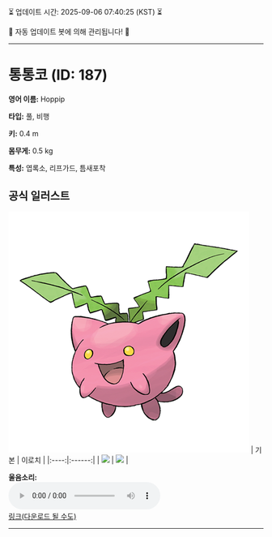 
⏳ 업데이트 시간: 2025-09-06 07:40:25 (KST) ⏳

🤖 자동 업데이트 봇에 의해 관리됩니다! 🤖

---

# 통통코 (ID: 187)
**영어 이름:** Hoppip

**타입:** 풀, 비행

**키:** 0.4 m

**몸무게:** 0.5 kg

**특성:** 엽록소, 리프가드, 틈새포착

## 공식 일러스트
![](https://raw.githubusercontent.com/PokeAPI/sprites/master/sprites/pokemon/other/official-artwork/187.png)
| 기본 | 이로치 |
|:----:|:------:|
| <img src="http://play.pokemonshowdown.com/sprites/ani/hoppip.gif" width="200"> | <img src="http://play.pokemonshowdown.com/sprites/ani-shiny/hoppip.gif" width="200"> |

**울음소리:**<br><audio controls src="https://raw.githubusercontent.com/PokeAPI/cries/main/cries/pokemon/latest/187.ogg"></audio><br> [링크(다운로드 될 수도)](https://raw.githubusercontent.com/PokeAPI/cries/main/cries/pokemon/latest/187.ogg)


---

